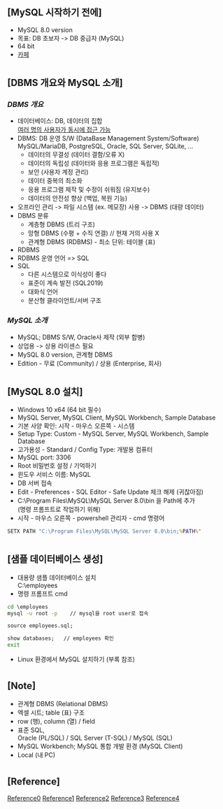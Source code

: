 ## [MySQL 시작하기 전에]

- MySQL 8.0 version
- 목표: DB 초보자 -> DB 중급자 (MySQL)
- 64 bit
- [카페](https://cafe.naver.com/thisisMySQL)

#

## [DBMS 개요와 MySQL 소개]

### _DBMS 개요_

- 데이터베이스: DB, 데이터의 집합 <br/>
  <u>여러 명의 사용자가 동시에 접근 가능</u>
- DBMS: DB 운영 S/W (DataBase Management System/Software) <br/>
  MySQL/MariaDB, PostgreSQL, Oracle, SQL Server, SQLite, ...
  - 데이터의 무결성 (데이터 결함/오류 X)
  - 데이터의 독립성 (데이터와 응용 프로그램은 독립적)
  - 보안 (사용자 계정 관리)
  - 데이터 중복의 최소화
  - 응용 프로그램 제작 및 수정이 쉬워짐 (유지보수)
  - 데이터의 안전성 향상 (백업, 복원 기능)
- 오프라인 관리 -> 파일 시스템 (ex. 메모장) 사용 -> DBMS (대량 데이터)
- DBMS 분류
  - 계층형 DBMS (트리 구조)
  - 망형 DBMS (수평 + 수직 연결) // 현재 거의 사용 X
  - 관계형 DBMS (RDBMS) - 최소 단위: 테이블 (표)
- RDBMS
- RDBMS 운영 언어 => SQL
- SQL
  - 다른 시스템으로 이식성이 좋다
  - 표준이 계속 발전 (SQL2019)
  - 대화식 언어
  - 분산형 클라이언트/서버 구조

### _MySQL 소개_

- MySQL; DBMS S/W, Oracle사 제작 (외부 합병)
- 상업용 -> 상용 라이센스 필요
- MySQL 8.0 version, 관계형 DBMS
- Edition - 무료 (Community) / 상용 (Enterprise, 회사)

#

## [MySQL 8.0 설치]

- Windows 10 x64 (64 bit 필수)
- MySQL Server, MySQL Client, MySQL Workbench, Sample Database
- 기본 사양 확인: 시작 - 마우스 오른쪽 - 시스템
- Setup Type: Custom - MySQL Server, MySQL Workbench, Sample Database
- 고가용성 - Standard / Config Type: 개발용 컴퓨터
- MySQL port: 3306
- Root 비밀번호 설정 / 기억하기
- 윈도우 서비스 이름: MySQL
- DB 서버 접속
- Edit - Preferences - SQL Editor - Safe Update 체크 해제 (귀찮아짐)
- C:\Program Files\MySQL\MySQL Server 8.0\bin 을 Path에 추가 <br/>
  (명령 프롬프트로 작업하기 위해)
- 시작 - 마우스 오른쪽 - powershell 관리자 - cmd 명령어

```cmd
SETX PATH "C:\Program Files\MySQL\MySQL Server 8.0\bin;%PATH%"
```

#

## [샘플 데이터베이스 생성]

- 대용량 샘플 데이터베이스 설치 <br/>
  C:\employees
- 명령 프롬프트 cmd

```cmd
cd \employees
mysql -u root -p    // mysql을 root user로 접속

source employees.sql;

show databases;   // employees 확인
exit
```

- Linux 환경에서 MySQL 설치하기 (부록 참조)

#

## [Note]

- 관계형 DBMS (Relational DBMS)
- 엑셀 시트; table (표) 구조
- row (행), column (열) / field
- 표준 SQL, <br/>
  Oracle (PL/SQL) / SQL Server (T-SQL) / MySQL (SQL)
- MySQL Workbench; MySQL 통합 개발 환경 (MySQL Client)
- Local (내 PC)

#

## [Reference]

[Reference0](https://www.youtube.com/watch?v=xKYeJxBTt2E&list=PLVsNizTWUw7Hox7NMhenT-bulldCp9HP9&index=1)
[Reference1](https://www.youtube.com/watch?v=z0uuNBhWfQg&list=PLVsNizTWUw7Hox7NMhenT-bulldCp9HP9&index=2)
[Reference2](https://www.youtube.com/watch?v=NuolcziNaI0&list=PLVsNizTWUw7Hox7NMhenT-bulldCp9HP9&index=3)
[Reference3](https://www.youtube.com/watch?v=AcoNC00U_a8&list=PLVsNizTWUw7Hox7NMhenT-bulldCp9HP9&index=4)
[Reference4](https://www.youtube.com/watch?v=ySKbcqTC_Sk&list=PLVsNizTWUw7Hox7NMhenT-bulldCp9HP9&index=5)
